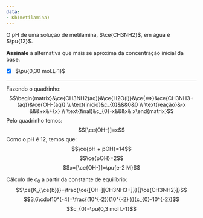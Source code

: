 ```yaml
---
data:
- Kb(metilamina)
---
```


O pH de uma solução de metilamina, $\ce{CH3NH2}$, em água é $\pu{12}$. 

**Assinale** a alternativa que mais se aproxima da concentração inicial da base.

- [x] $\pu{0,30 mol.L-1}$


---

Fazendo o quadrinho:
$$\begin{matrix}&\ce{CH3NH2(aq)}&\ce{H2O(l)}&\ce{<=>}&\ce{CH3NH3+(aq)}&\ce{OH-(aq)} \\ \text{início}&c_{0}&&&0&0 \\ \text{reação}&-x &&&+x&+{x}  \\ \text{final}&c_{0}-x&&&x& x\end{matrix}$$
Pelo quadrinho temos:
$$[\ce{OH-}]=x$$
Como o pH é 12, temos que:
$$\ce{pH + pOH}=14$$
$$\ce{pOH}=2$$
$$x=[\ce{OH-}]=\pu{e-2 M}$$

Cálculo de $c_{0}$ a partir da constante de equilíbrio:
$$\ce{K_{\ce{b}}}=\frac{\ce{[OH-][CH3NH3+]}}{[\ce{CH3NH2}]}$$
$$3,6\cdot10^{-4}=\frac{(10^{-2})(10^{-2} )}{c_{0}-10^{-2}}$$
$$c_{0}=\pu{0,3 mol L-1}$$